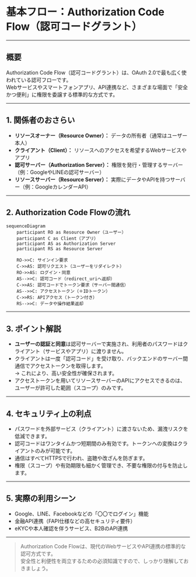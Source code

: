 # 基本フロー：Authorization Code Flow（認可コードグラント）

---

## 概要

Authorization Code Flow（認可コードグラント）は、OAuth 2.0で最も広く使われている認可フローです。  
Webサービスやスマートフォンアプリ、API連携など、さまざまな場面で「安全かつ便利」に権限を委譲する標準的な方式です。

---

## 1. 関係者のおさらい

- **リソースオーナー（Resource Owner）：** データの所有者（通常はユーザー本人）
- **クライアント（Client）：** リソースへのアクセスを希望するWebサービスやアプリ
- **認可サーバー（Authorization Server）：** 権限を発行・管理するサーバー（例：GoogleやLINEの認可サーバー）
- **リソースサーバー（Resource Server）：** 実際にデータやAPIを持つサーバー（例：GoogleカレンダーAPI）

---

## 2. Authorization Code Flowの流れ

```mermaid
sequenceDiagram
    participant RO as Resource Owner（ユーザー）
    participant C as Client（アプリ）
    participant AS as Authorization Server
    participant RS as Resource Server

    RO->>C: サインイン要求
    C->>AS: 認可リクエスト（ユーザーをリダイレクト）
    RO->>AS: ログイン・同意
    AS-->>C: 認可コード（redirect_uriへ返却）
    C->>AS: 認可コードでトークン要求（サーバー間通信）
    AS-->>C: アクセストークン（＋IDトークン）
    C->>RS: APIアクセス（トークン付き）
    RS-->>C: データや操作結果返却
```

---

## 3. ポイント解説

- **ユーザーの認証と同意**は認可サーバーで実施され、利用者のパスワードはクライアント（サービスやアプリ）に渡りません。
- クライアントは一度「認可コード」を受け取り、バックエンドのサーバー間通信でアクセストークンを取得します。  
  → これにより、高い安全性が確保されます。
- アクセストークンを用いてリソースサーバーのAPIにアクセスできるのは、ユーザーが許可した範囲（スコープ）のみです。

---

## 4. セキュリティ上の利点

- パスワードを外部サービス（クライアント）に渡さないため、漏洩リスクを低減できます。
- 認可コードはワンタイムかつ短期間のみ有効です。トークンへの変換はクライアントのみが可能です。
- 通信はすべてHTTPSで行われ、盗聴や改ざんを防ぎます。
- 権限（スコープ）や有効期限も細かく管理でき、不要な権限の付与を防止します。

---

## 5. 実際の利用シーン

- Google、LINE、Facebookなどの「〇〇でログイン」機能
- 金融API連携（FAPI仕様などの高セキュリティ要件）
- eKYCや本人確認を伴うサービス、B2BのAPI連携

---

> Authorization Code Flowは、現代のWebサービスやAPI連携の標準的な認可方式です。  
> 安全性と利便性を両立するための必須知識ですので、しっかり理解しておきましょう。